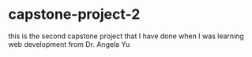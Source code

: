 # capstone-project-2
this is the second capstone project that I have done when I was learning web development from Dr. Angela Yu
